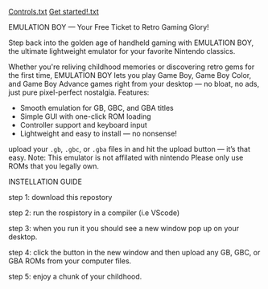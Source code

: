 [Controls.txt](https://github.com/user-attachments/files/20682036/Controls.txt)
[Get started!.txt](https://github.com/user-attachments/files/20682037/Get.started.txt)

 EMULATION BOY — Your Free Ticket to Retro Gaming Glory!

Step back into the golden age of handheld gaming with EMULATION BOY, the ultimate lightweight emulator for your favorite Nintendo classics.

Whether you're reliving childhood memories or discovering retro gems for the first time, EMULATION BOY lets you play Game Boy, Game Boy Color, and Game Boy Advance games right from your desktop — no bloat, no ads, just pure pixel-perfect nostalgia.
 Features:

*  Smooth emulation for GB, GBC, and GBA titles
*  Simple GUI with one-click ROM loading
*  Controller support and keyboard input
*  Lightweight and easy to install — no nonsense!

 upload your `.gb`, `.gbc`, or `.gba` files in and hit the upload button — it’s that easy.
Note: This emulator is not affilated with nintendo
  Please only use ROMs that you legally own.



INSTELLATION GUIDE

step 1: download this repostory

step 2: run the rospistory in a compiler (i.e VScode)

step 3: when you run it you should see a new window pop up on your desktop.

step 4: click the button in the new window and then upload any GB, GBC, or GBA ROMs from your computer files.

step 5: enjoy a chunk of your childhood.
